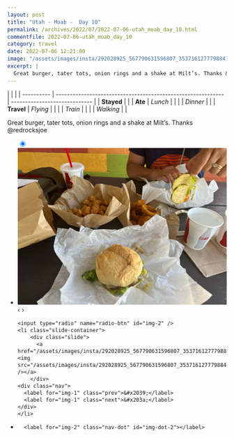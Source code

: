 ```yaml
---
layout: post
title: "Utah - Moab -  Day 10"
permalink: /archives/2022/07/2022-07-06-utah_moab_day_10.html
commentfile: 2022-07-06-utah_moab_day_10
category: travel
date: 2022-07-06 12:21:00
image: "/assets/images/insta/292028925_567790631596807_3537161277798841015_n_17894238737587903.jpg"
excerpt: |
  Great burger, tater tots, onion rings and a shake at Milt’s. Thanks &#064;redrocksjoe
---
```


|            |                                                              |
| ---------- | ------------------------------------------------------------ | ----------------------------- |
| **Stayed** |  |
| **Ate**    | _Lunch_                                                      |          |
|            | _Dinner_                                                     |          |
| **Travel** | _Flying_                                                     |          |
|            | _Train_                                                      |          |
|            | _Walking_                                                    |          |


Great burger, tater tots, onion rings and a shake at Milt’s. Thanks &#064;redrocksjoe


<ul class="slides">
    <input type="radio" name="radio-btn" id="img-1" checked="checked" />
    <li class="slide-container">
        <div class="slide">
          <a href="/assets/images/insta/292484501_568720634742374_2232716772811266831_n_17927322152457664.jpg"><img src="/assets/images/insta/292484501_568720634742374_2232716772811266831_n_17927322152457664.jpg" /></a>
        </div>
    <div class="nav">
      <label for="img-2" class="prev">&#x2039;</label>
      <label for="img-2" class="next">&#x203a;</label>
    </div>
    </li>
    
    <input type="radio" name="radio-btn" id="img-2" />
    <li class="slide-container">
        <div class="slide">
          <a href="/assets/images/insta/292028925_567790631596807_3537161277798841015_n_17894238737587903.jpg"><img src="/assets/images/insta/292028925_567790631596807_3537161277798841015_n_17894238737587903.jpg" /></a>
        </div>
    <div class="nav">
      <label for="img-1" class="prev">&#x2039;</label>
      <label for="img-1" class="next">&#x203a;</label>
    </div>
    </li>
			
<li class="nav-dots">
      <label for="img-1" class="nav-dot" id="img-dot-1"></label>

      <label for="img-2" class="nav-dot" id="img-dot-2"></label>

</li>
</ul>        
             

		